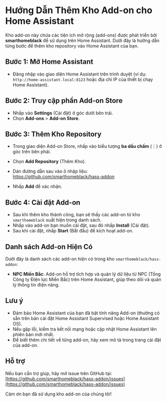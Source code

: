 # Hướng Dẫn Thêm Kho Add-on cho Home Assistant

Kho add-on này chứa các tiện ích mở rộng (add-ons) được phát triển bởi **smarthomeblack** để sử dụng trên Home Assistant. Dưới đây là hướng dẫn từng bước để thêm kho repository vào Home Assistant của bạn.

## Bước 1: Mở Home Assistant
- Đăng nhập vào giao diện Home Assistant trên trình duyệt (ví dụ: `http://home-assistant.local:8123` hoặc địa chỉ IP của thiết bị chạy Home Assistant).

## Bước 2: Truy cập phần Add-on Store
- Nhấp vào **Settings** (Cài đặt) ở góc dưới bên trái.
- Chọn **Add-ons** > **Add-on Store**.

## Bước 3: Thêm Kho Repository
- Trong giao diện Add-on Store, nhấp vào biểu tượng **ba dấu chấm** (⋮) ở góc trên bên phải.
- Chọn **Add Repository** (Thêm Kho).
- Dán đường dẫn sau vào ô nhập liệu:
https://github.com/smarthomeblack/hass-addon

- Nhấp **Add** để xác nhận.

## Bước 4: Cài đặt Add-on
- Sau khi thêm kho thành công, bạn sẽ thấy các add-on từ kho `smarthomeblack` xuất hiện trong danh sách.
- Nhấp vào add-on bạn muốn cài đặt, sau đó nhấp **Install** (Cài đặt).
- Sau khi cài đặt, nhấp **Start** (Bắt đầu) để kích hoạt add-on.

## Danh sách Add-on Hiện Có
Dưới đây là danh sách các add-on hiện có trong kho `smarthomeblack/hass-addon`:
- **NPC Miền Bắc**: Add-on hỗ trợ tích hợp và quản lý dữ liệu từ NPC (Tổng Công ty Điện lực Miền Bắc) trên Home Assistant, giúp theo dõi và quản lý thông tin điện năng.

## Lưu ý
- Đảm bảo Home Assistant của bạn đã bật tính năng Add-on (thường có sẵn trên bản cài đặt Home Assistant Supervised hoặc Home Assistant OS).
- Nếu gặp lỗi, kiểm tra kết nối mạng hoặc cập nhật Home Assistant lên phiên bản mới nhất.
- Để biết thêm chi tiết về từng add-on, hãy xem mô tả trong trang cài đặt của add-on.

## Hỗ trợ
Nếu bạn cần trợ giúp, hãy mở issue trên GitHub tại:  
[https://github.com/smarthomeblack/hass-addon/issues](https://github.com/smarthomeblack/hass-addon/issues)

Cảm ơn bạn đã sử dụng kho add-on của chúng tôi!
